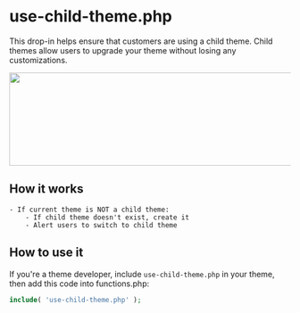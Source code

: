 # use-child-theme.php
This drop-in helps ensure that customers are using a child theme. Child themes allow users to upgrade your theme without losing any customizations.

<img src="http://i.imgur.com/dvLchUj.png" width="508" height="167" />

## How it works

```
- If current theme is NOT a child theme:
    - If child theme doesn't exist, create it
    - Alert users to switch to child theme
```

## How to use it

If you're a theme developer, include `use-child-theme.php` in your theme, then add this code into functions.php:

```php
include( 'use-child-theme.php' );
```
